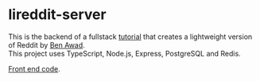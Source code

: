 # lireddit-server

This is the backend of a fullstack [tutorial](https://www.youtube.com/watch?v=I6ypD7qv3Z8) that creates a lightweight version of Reddit by [Ben Awad](https://github.com/benawad/).
<br>This project uses TypeScript, Node.js, Express, PostgreSQL and Redis.

[Front end code](https://github.com/MeganSteenkamp/lireddit-web). 
